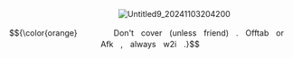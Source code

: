 ㅤㅤ ㅤ ㅤㅤㅤㅤㅤㅤ ㅤㅤㅤㅤ ㅤ![Untitled9_20241103204200](https://github.com/user-attachments/assets/eb561af8-787e-4ae7-a1bb-8d4f8a8d748b)


$${\color{orange}ㅤㅤㅤㅤㅤDon'tㅤcoverㅤ(unlessㅤfriend)ㅤ.ㅤOfftabㅤorㅤAfkㅤ,ㅤalwaysㅤw2iㅤ.}$$

ㅤㅤㅤㅤㅤㅤㅤ ㅤ ㅤㅤㅤㅤ ㅤㅤㅤㅤㅤㅤㅤㅤ ㅤ ㅤㅤㅤㅤ 

